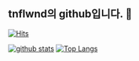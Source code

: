 ## tnflwnd의 github입니다. 👋
[![Hits](https://hits.seeyoufarm.com/api/count/incr/badge.svg?url=https%3A%2F%2Fgithub.com%2Ftnflwnd)](https://hits.seeyoufarm.com)
<!--
**tnflwnd/tnflwnd** is a ✨ _special_ ✨ repository because its `README.md` (this file) appears on your GitHub profile.

Here are some ideas to get you started:

- 🔭 I’m currently working on ...
- 🌱 I’m currently learning ...
- 👯 I’m looking to collaborate on ...
- 🤔 I’m looking for help with ...
- 💬 Ask me about ...
- 📫 How to reach me: ...
- 😄 Pronouns: ...
- ⚡ Fun fact: ...
-->

[![github stats](https://github-readme-stats.vercel.app/api?username=tnflwnd&show_icons=true&hide_border=true)](https://github.com/tnflwnd)
[![Top Langs](https://github-readme-stats.vercel.app/api/top-langs/?username=tnflwnd&layout=compact)](https://github.com/tnflwnd)
